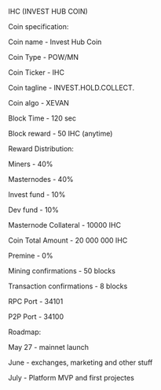 IHC (INVEST HUB COIN)

Coin specification:

Coin name - Invest Hub Coin

Coin Type - POW/MN

Coin Ticker - IHC

Coin tagline - INVEST.HOLD.COLLECT.

Coin algo - XEVAN

Block Time - 120 sec

Block reward - 50 IHC (anytime)

Reward Distribution:

Miners - 40%

Masternodes - 40%

Invest fund - 10%

Dev fund - 10%

Masternode Collateral - 10000 IHC

Coin Total Amount - 20 000 000 IHC

Premine - 0%

Mining confirmations - 50 blocks

Transaction confirmations - 8 blocks

RPC Port - 34101

P2P Port - 34100

Roadmap:

May 27 - mainnet launch

June - exchanges, marketing and other stuff

July - Platform MVP and first projectes
